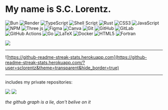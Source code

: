 # My name is S.C. Lorentz.
<!--<div id="header">
  <img src="https://komarev.com/ghpvc/?username=SCLorentz&style=for-the-badge&color=blue" alt=""/>
</div>-->

![Bun](https://img.shields.io/badge/Bun-%23000000.svg?style=for-the-badge&logo=bun&logoColor=white) ![Render](https://img.shields.io/badge/Render-%46E3B7.svg?style=for-the-badge&logo=render&logoColor=white) ![TypeScript](https://img.shields.io/badge/typescript-%23007ACC.svg?style=for-the-badge&logo=typescript&logoColor=white) ![Shell Script](https://img.shields.io/badge/shell_script-%23121011.svg?style=for-the-badge&logo=gnu-bash&logoColor=white) ![Rust](https://img.shields.io/badge/rust-%23000000.svg?style=for-the-badge&logo=rust&logoColor=white) ![CSS3](https://img.shields.io/badge/css3-%231572B6.svg?style=for-the-badge&logo=css3&logoColor=white) ![JavaScript](https://img.shields.io/badge/javascript-%23323330.svg?style=for-the-badge&logo=javascript&logoColor=%23F7DF1E) ![NPM](https://img.shields.io/badge/NPM-%23CB3837.svg?style=for-the-badge&logo=npm&logoColor=white) ![Three js](https://img.shields.io/badge/threejs-black?style=for-the-badge&logo=three.js&logoColor=white) ![Figma](https://img.shields.io/badge/figma-%23F24E1E.svg?style=for-the-badge&logo=figma&logoColor=white) ![Canva](https://img.shields.io/badge/Canva-%2300C4CC.svg?style=for-the-badge&logo=Canva&logoColor=white) ![Git](https://img.shields.io/badge/git-%23F05033.svg?style=for-the-badge&logo=git&logoColor=white) ![GitHub](https://img.shields.io/badge/github-%23121011.svg?style=for-the-badge&logo=github&logoColor=white) ![GitLab](https://img.shields.io/badge/gitlab-%23181717.svg?style=for-the-badge&logo=gitlab&logoColor=white) ![GitHub Actions](https://img.shields.io/badge/github%20actions-%232671E5.svg?style=for-the-badge&logo=githubactions&logoColor=white) ![Go](https://img.shields.io/badge/go-%2300ADD8.svg?style=for-the-badge&logo=go&logoColor=white) ![LaTeX](https://img.shields.io/badge/latex-%23008080.svg?style=for-the-badge&logo=latex&logoColor=white) ![Docker](https://img.shields.io/badge/docker-%230db7ed.svg?style=for-the-badge&logo=docker&logoColor=white) ![HTML5](https://img.shields.io/badge/html5-%23E34F26.svg?style=for-the-badge&logo=html5&logoColor=white) ![Fortran](https://img.shields.io/badge/Fortran-%23734F96.svg?style=for-the-badge&logo=fortran&logoColor=white)

<picture>
  <source
    srcset="https://github-profile-trophy.vercel.app/?username=sclorentz&no-bg=true&theme=gitdimmed&no-frame=true"
    media="(prefers-color-scheme: dark)"
  />
  <source
    srcset="https://github-profile-trophy.vercel.app/?username=sclorentz&no-bg=true&no-frame=true"
    media="(prefers-color-scheme: light), (prefers-color-scheme: no-preference)"
  />
  <img src="https://github-profile-trophy.vercel.app/?username=sclorentz&no-bg=true&no-frame=true" />
</picture>

<hr>

![https://github-readme-streak-stats.herokuapp.com](https://github-readme-streak-stats.herokuapp.com/?user=sclorentz&theme=transparent&hide_border=true)
<!--![https://streak-stats.demolab.com](https://streak-stats.demolab.com/?user=sclorentz&theme=transparent&hide_border=true)-->

<hr>

includes my private repositories:

<picture>
  <source
    srcset="https://sclorentz-readme-stats.vercel.app/api/top-langs/?username=SCLorentz&theme=transparent&show_icons=true&hide_border=true&layout=compact&langs_count=8&text_color=fff&exclude_repo=sclorentz-readme-stats,all-chat-versions&size_weight=0.5&count_weight=0.5"
    media="(prefers-color-scheme: dark)"
  />
  <source
    srcset="https://sclorentz-readme-stats.vercel.app/api/top-langs/?username=SCLorentz&theme=transparent&show_icons=true&hide_border=true&layout=compact&langs_count=8&text_color=000&exclude_repo=sclorentz-readme-stats,all-chat-versions&size_weight=0.5&count_weight=0.5"
    media="(prefers-color-scheme: light), (prefers-color-scheme: no-preference)"
  />
  <img src="https://sclorentz-readme-stats.vercel.app/api/top-langs/?username=SCLorentz&theme=transparent&show_icons=true&hide_border=true&layout=compact&langs_count=8&text_color=fff&exclude_repo=sclorentz-readme-stats,all-chat-versions&size_weight=0.5&count_weight=0.5" />
</picture>
<!--&size_weight=0.223-->

<!--stats-->
<picture>
  <source
    srcset="https://sclorentz-readme-stats.vercel.app/api?username=SCLorentz&theme=transparent&show_icons=true&hide_border=true&count_private=true&text_color=fff"
    media="(prefers-color-scheme: dark)"
  />
  <source
    srcset="https://sclorentz-readme-stats.vercel.app/api?username=SCLorentz&theme=transparent&show_icons=true&hide_border=true&count_private=true&text_color=000"
    media="(prefers-color-scheme: light), (prefers-color-scheme: no-preference)"
  />
  <img src="https://sclorentz-readme-stats.vercel.app/api?username=SCLorentz&theme=transparent&show_icons=true&hide_border=true&count_private=true&text_color=fff" />
</picture>
<br />

<!--![ok](https://sclorentz-readme-stats.vercel.app/api?username=SCLorentz&theme=transparent&show_icons=true&hide_border=true&count_private=true&text_color=fff&show=discussions_started&hide=contribs)-->

*the github graph is a lie, don't belive on it*
